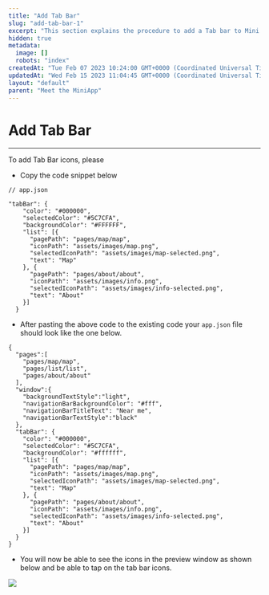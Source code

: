 ```yaml
---
title: "Add Tab Bar"
slug: "add-tab-bar-1"
excerpt: "This section explains the procedure to add a Tab bar to Mini App."
hidden: true
metadata: 
  image: []
  robots: "index"
createdAt: "Tue Feb 07 2023 10:24:00 GMT+0000 (Coordinated Universal Time)"
updatedAt: "Wed Feb 15 2023 11:04:45 GMT+0000 (Coordinated Universal Time)"
layout: "default"
parent: "Meet the MiniApp"
---
```

# Add Tab Bar 
*** 
To add Tab Bar icons, please

- Copy the code snippet below 

```Text
// app.json

"tabBar": {
    "color": "#000000",
    "selectedColor": "#5C7CFA",
    "backgroundColor": "#FFFFFF",
    "list": [{
      "pagePath": "pages/map/map",
      "iconPath": "assets/images/map.png",
      "selectedIconPath": "assets/images/map-selected.png",
      "text": "Map"
    }, {
      "pagePath": "pages/about/about",
      "iconPath": "assets/images/info.png",
      "selectedIconPath": "assets/images/info-selected.png",
      "text": "About"
    }]
  }
```

- After pasting the above code to the existing code your `app.json` file should look like the one below.

```
{
  "pages":[
    "pages/map/map",
    "pages/list/list",
    "pages/about/about"
  ],
  "window":{
    "backgroundTextStyle":"light",
    "navigationBarBackgroundColor": "#fff",
    "navigationBarTitleText": "Near me",
    "navigationBarTextStyle":"black"
  },
  "tabBar": {
    "color": "#000000",
    "selectedColor": "#5C7CFA",
    "backgroundColor": "#ffffff",
    "list": [{
      "pagePath": "pages/map/map",
      "iconPath": "assets/images/map.png",
      "selectedIconPath": "assets/images/map-selected.png",
      "text": "Map"
    }, {
      "pagePath": "pages/about/about",
      "iconPath": "assets/images/info.png",
      "selectedIconPath": "assets/images/info-selected.png",
      "text": "About"
    }]
  }
}
```

- You will now be able to see the icons in the preview window as shown below and be able to tap on the tab bar icons. 

![](https://files.readme.io/b2eaded-image.png)
